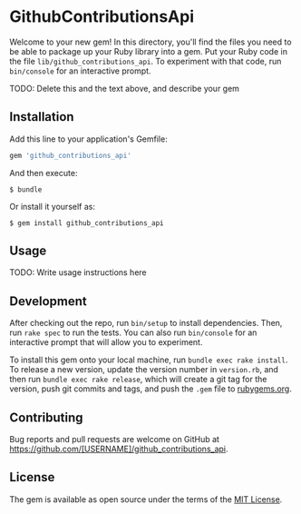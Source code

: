 # GithubContributionsApi

Welcome to your new gem! In this directory, you'll find the files you need to be able to package up your Ruby library into a gem. Put your Ruby code in the file `lib/github_contributions_api`. To experiment with that code, run `bin/console` for an interactive prompt.

TODO: Delete this and the text above, and describe your gem

## Installation

Add this line to your application's Gemfile:

```ruby
gem 'github_contributions_api'
```

And then execute:

    $ bundle

Or install it yourself as:

    $ gem install github_contributions_api

## Usage

TODO: Write usage instructions here

## Development

After checking out the repo, run `bin/setup` to install dependencies. Then, run `rake spec` to run the tests. You can also run `bin/console` for an interactive prompt that will allow you to experiment.

To install this gem onto your local machine, run `bundle exec rake install`. To release a new version, update the version number in `version.rb`, and then run `bundle exec rake release`, which will create a git tag for the version, push git commits and tags, and push the `.gem` file to [rubygems.org](https://rubygems.org).

## Contributing

Bug reports and pull requests are welcome on GitHub at https://github.com/[USERNAME]/github_contributions_api.


## License

The gem is available as open source under the terms of the [MIT License](http://opensource.org/licenses/MIT).

